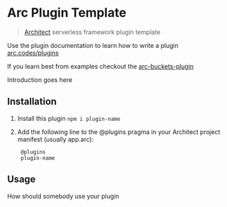 # Arc Plugin Template

> [Architect](arc.codes) serverless framework plugin template

Use the plugin documentation to learn how to write a plugin [arc.codes/plugins](https://arc.codes/docs/en/guides/extend/plugins)

If you learn best from examples checkout the [arc-buckets-plugin](https://github.com/Ankcorn/arc-buckets-plugin)


Introduction goes here
## Installation

1. Install this plugin `npm i plugin-name`
2. Add the following line to the @plugins pragma in your Architect project manifest (usually app.arc):

		@plugins
		plugin-name

## Usage

How should somebody use your plugin


